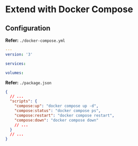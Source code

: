 # Extend with Docker Compose

## Configuration

**Refer:** `./docker-compose.yml`

```yml
---
version: '3'

services:

volumes:
```

**Refer:** `./package.json`

```json
{
  // ...
  "scripts": {
    "compose:up": "docker compose up -d",
    "compose:status": "docker compose ps",
    "compose:restart": "docker compose restart",
    "compose:down": "docker compose down"
    // ...
  }
  // ...
}
```
